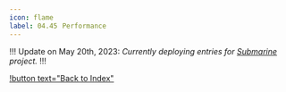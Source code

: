 ```yaml
---
icon: flame
label: 04.45⠀Performance
---
```


!!!
Update on May 20th, 2023: *Currently deploying entries for [Submarine](/projects/04-submarine.md) project.*
!!!

[!button text="Back to Index"](/projects/04-submarine/04-10-19-about-the-project/04-10-index.md)
